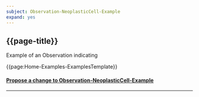 ```yaml
---
subject: Observation-NeoplasticCell-Example
expand: yes
---
```




## {{page-title}}

Example of an Observation indicating


{{page:Home-Examples-ExamplesTemplate}}



<div id="Feedback" class="tabcontent">
<h4><a href='https://simplifier.net/NHS-Digital-FHIR-Genomics-Implementation-Guide/Observation-NeoplasticCell-Example/~issues?level=File' target="_blank">Propose a change to Observation-NeoplasticCell-Example</a></h4>
</div>

---
